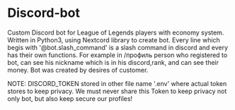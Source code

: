 # Discord-bot

Custom Discord bot for League of Legends players with economy system. Written in Python3, using Nextcord library to create bot. Every line which begis with '@bot.slash_command' is a slash command in discord and every has their own functions. For example in /профиль person who registered to bot, can see his nickname which is in his discord,rank, and can see their money. 
Bot was created by desires of customer.

NOTE: DISCORD_TOKEN stored in other file name '.env' where actual token stores to keep privacy. We must never share this Token to keep privacy not only bot, but also keep secure our profiles!
